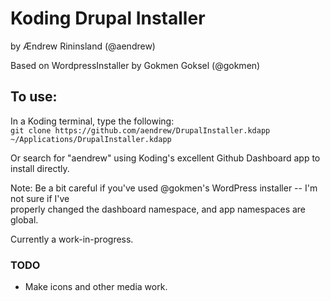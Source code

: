 # Koding Drupal Installer

by Ændrew Rininsland (@aendrew)
 
Based on WordpressInstaller by Gokmen Goksel (@gokmen)
 
## To use:
In a Koding terminal, type the following:                                                                                                   
`git clone https://github.com/aendrew/DrupalInstaller.kdapp ~/Applications/DrupalInstaller.kdapp`                                           
 
Or search for "aendrew" using Koding's excellent Github Dashboard app to install directly.                                                  
 
Note: Be a bit careful if you've used @gokmen's WordPress installer -- I'm not sure if I've                                                 
properly changed the dashboard namespace, and app namespaces are global.                                                                    
 
Currently a work-in-progress.
 
### TODO
 
+ Make icons and other media work.
